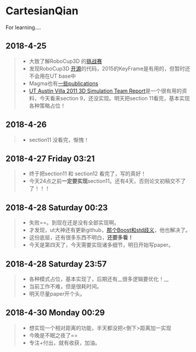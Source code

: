 # CartesianQian
For learning....

## 2018-4-25
> * 大致了解RoboCup3D 的[挑战赛](https://github.com/magmaOffenburg/magmaChallenge)
> * 发现RoboCup3D [开源](http://wiki.robocup.org/Soccer_Simulation_League/3DResources)的代码，2015的KeyFrame是有用的，但暂时还不会用在UT base中
> * Magma也有[一些publications](https://robocup.hs-offenburg.de/en/publications/)
> * [UT Austin Villa 2011 3D Simulation Team Report](http://www.cs.utexas.edu/~pstone/Papers/bib2html-links/AI1110-macalpine.pdf)是一个很有用的资料，今天看来section 9，还没实现。明天把section 11看完，基本实现各种策略占位！

## 2018-4-26
> * section11 没看完，惭愧！

## 2018-4-27 Friday 03:21
> * 终于把section11 和 section12 看完了，写的真好！
> * 今天24点之前**一定要实现**section11。还有4天，否则论文初稿交不了了！！！

## 2018-4-28 Saturday 00:23
> * 失败==。到现在还是没有全部实现啊。
> * 才发现，ut大神还有更新github，[那个Boost和std歧义](https://blog.csdn.net/fsdgsddaer/article/details/79948957)，他也解决了。
> * 这份底层，还有很多东西不明白，__还要多看！__
> * 今天是第四天了，今天需要实现诸多细节，明日开始写paper。

## 2018-4-28 Saturday 23:57
> * 各种模式占位，基本实现了，后期还有__很多逻辑要优化！__
> * 当前工作不难，但是很耗时间。
> * 明天尽量paper开个头。

## 2018-4-30 Monday 00:29
> * 想实现一个相对距离的功能，半天都没把&lt;倒下&gt;距离加一实现
> * 今晚是不眠之夜了==
> * 专注+付出，就有收获，加油。
